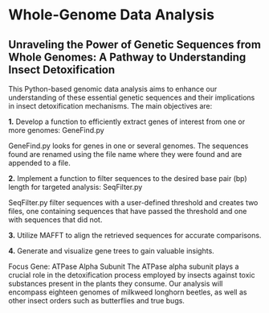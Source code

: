 # Whole-Genome Data Analysis

## Unraveling the Power of Genetic Sequences from Whole Genomes: A Pathway to Understanding Insect Detoxification

This Python-based genomic data analysis aims to enhance our understanding of these essential genetic sequences and their implications in insect detoxification mechanisms. The main objectives are:

**1.** Develop a function to efficiently extract genes of interest from one or more genomes: GeneFind.py
 
  GeneFind.py looks for genes in one or several genomes. The sequences found are renamed using the file name where they were found and are appended to a file. 

**2.** Implement a function to filter sequences to the desired base pair (bp) length for targeted analysis: SeqFilter.py

SeqFilter.py filter sequences with a user-defined threshold and creates two files, one containing sequences that have 
  passed the threshold and one with sequences that did not. 

**3.** Utilize MAFFT to align the retrieved sequences for accurate comparisons.

**4.** Generate and visualize gene trees to gain valuable insights.

Focus Gene: ATPase Alpha Subunit
The ATPase alpha subunit plays a crucial role in the detoxification process employed by insects against toxic substances present in the plants they consume. Our analysis will encompass eighteen genomes of milkweed longhorn beetles, as well as other insect orders such as butterflies and true bugs. 

